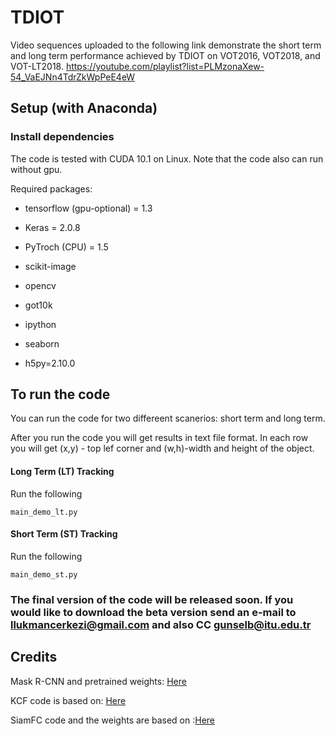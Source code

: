# TDIOT
Video sequences uploaded to the following link demonstrate the short term and long term performance achieved by TDIOT on VOT2016, VOT2018, and VOT-LT2018.
https://youtube.com/playlist?list=PLMzonaXew-54_VaEJNn4TdrZkWpPeE4eW


## Setup (with Anaconda)

### Install dependencies

The code is tested with CUDA 10.1 on Linux. 
Note that the code also can run without gpu. 

Required packages:

 * tensorflow (gpu-optional) = 1.3

 * Keras = 2.0.8
 
 * PyTroch (CPU) = 1.5
 
 * scikit-image
 
 * opencv
 
 * got10k
 
 * ipython
 
 * seaborn
 
 * h5py=2.10.0
 

## To run the code

You can run the code for two differeent scanerios: short term and long term.

After you run the code you will get results in text file format.
In each row you will get (x,y) - top lef corner and (w,h)-width and height of the object. 

#### Long Term (LT) Tracking
 Run the following 

```
main_demo_lt.py
```

#### Short Term (ST) Tracking
 Run the following 

```
main_demo_st.py
```

### The final version of the code will be released soon. If you would like to download the beta version send an e-mail to llukmancerkezi@gmail.com  and also CC gunselb@itu.edu.tr

## Credits

Mask R-CNN and pretrained weights: [Here](https://github.com/matterport/Mask_RCNN)

KCF code is based on: [Here](https://github.com/fengyang95/pyCFTrackers)

SiamFC code and the weights are based on :[Here](https://github.com/huanglianghua/siamfc-pytorch)

